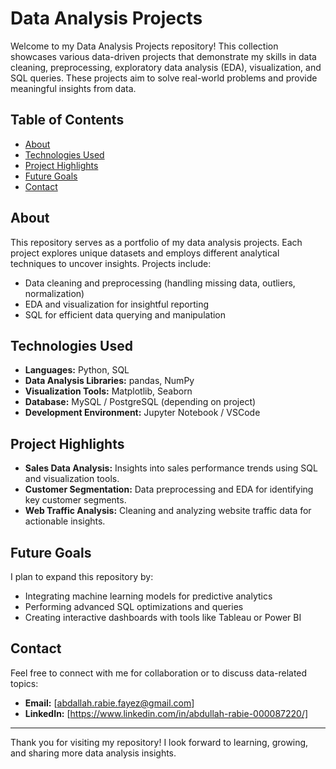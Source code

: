 # Data Analysis Projects

Welcome to my Data Analysis Projects repository! This collection showcases various data-driven projects that demonstrate my skills in data cleaning, preprocessing, exploratory data analysis (EDA), visualization, and SQL queries. These projects aim to solve real-world problems and provide meaningful insights from data.

## Table of Contents
- [About](#about)
- [Technologies Used](#technologies-used)
- [Project Highlights](#project-highlights)
- [Future Goals](#future-goals)
- [Contact](#contact)

## About
This repository serves as a portfolio of my data analysis projects. Each project explores unique datasets and employs different analytical techniques to uncover insights. Projects include:
- Data cleaning and preprocessing (handling missing data, outliers, normalization)
- EDA and visualization for insightful reporting
- SQL for efficient data querying and manipulation

## Technologies Used
- **Languages:** Python, SQL
- **Data Analysis Libraries:** pandas, NumPy
- **Visualization Tools:** Matplotlib, Seaborn
- **Database:** MySQL / PostgreSQL (depending on project)
- **Development Environment:** Jupyter Notebook / VSCode

## Project Highlights
- **Sales Data Analysis:** Insights into sales performance trends using SQL and visualization tools.
- **Customer Segmentation:** Data preprocessing and EDA for identifying key customer segments.
- **Web Traffic Analysis:** Cleaning and analyzing website traffic data for actionable insights.

## Future Goals
I plan to expand this repository by:
- Integrating machine learning models for predictive analytics
- Performing advanced SQL optimizations and queries
- Creating interactive dashboards with tools like Tableau or Power BI

## Contact
Feel free to connect with me for collaboration or to discuss data-related topics:

- **Email:** [abdallah.rabie.fayez@gmail.com]
- **LinkedIn:** [https://www.linkedin.com/in/abdullah-rabie-000087220/]

---

Thank you for visiting my repository! I look forward to learning, growing, and sharing more data analysis insights.
